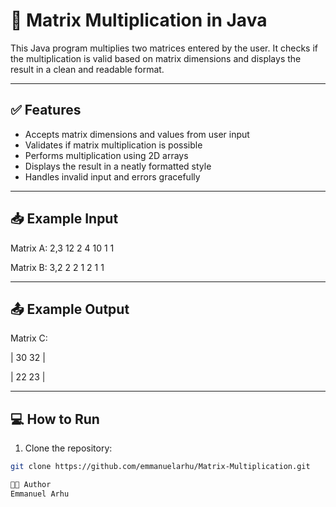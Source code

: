 # 🧮 Matrix Multiplication in Java

This Java program multiplies two matrices entered by the user. It checks if the multiplication is valid based on matrix dimensions and displays the result in a clean and readable format.

---

## ✅ Features

- Accepts matrix dimensions and values from user input
- Validates if matrix multiplication is possible
- Performs multiplication using 2D arrays
- Displays the result in a neatly formatted style
- Handles invalid input and errors gracefully

---

## 📥 Example Input

Matrix A: 2,3
12 2 4
10 1 1

Matrix B: 3,2
2 2
1 2
1 1


---

## 📤 Example Output

Matrix C:

| 30 32 |

| 22 23 |


---

## 💻 How to Run

1. Clone the repository:

```bash
git clone https://github.com/emmanuelarhu/Matrix-Multiplication.git

🧑‍💻 Author
Emmanuel Arhu
